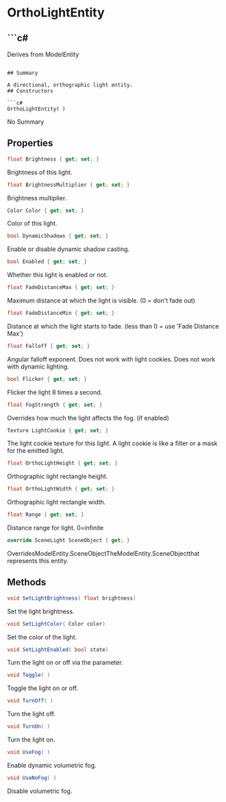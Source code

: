 # OrthoLightEntity

## ```c#
Derives from ModelEntity
```

## Summary

A directional, orthographic light entity.
## Constructors

```c#
OrthoLightEntity( ) 
```
No Summary
## Properties

```c#
float Brightness { get; set; } 
```
Brightness of this light.
```c#
float BrightnessMultiplier { get; set; } 
```
Brightness multiplier.
```c#
Color Color { get; set; } 
```
Color of this light.
```c#
bool DynamicShadows { get; set; } 
```
Enable or disable dynamic shadow casting.
```c#
bool Enabled { get; set; } 
```
Whether this light is enabled or not.
```c#
float FadeDistanceMax { get; set; } 
```
Maximum distance at which the light is visible. (0 = don't fade out)
```c#
float FadeDistanceMin { get; set; } 
```
Distance at which the light starts to fade. (less than 0 = use 'Fade Distance Max')
```c#
float Falloff { get; set; } 
```
Angular falloff exponent. Does not work with light cookies. Does not work with dynamic lighting.
```c#
bool Flicker { get; set; } 
```
Flicker the light 8 times a second.
```c#
float FogStrength { get; set; } 
```
Overrides how much the light affects the fog. (if enabled)
```c#
Texture LightCookie { get; set; } 
```
The light cookie texture for this light. A light cookie is like a filter or a mask for the emitted light.
```c#
float OrthoLightHeight { get; set; } 
```
Orthographic light rectangle height.
```c#
float OrthoLightWidth { get; set; } 
```
Orthographic light rectangle width.
```c#
float Range { get; set; } 
```
Distance range for light. 0=infinite
```c#
override SceneLight SceneObject { get; } 
```
OverridesModelEntity.SceneObjectTheModelEntity.SceneObjectthat represents this entity.
## Methods

```c#
void SetLightBrightness( float brightness) 
```
Set the light brightness.
```c#
void SetLightColor( Color color) 
```
Set the color of the light.
```c#
void SetLightEnabled( bool state) 
```
Turn the light on or off via the parameter.
```c#
void Toggle( ) 
```
Toggle the light on or off.
```c#
void TurnOff( ) 
```
Turn the light off.
```c#
void TurnOn( ) 
```
Turn the light on.
```c#
void UseFog( ) 
```
Enable dynamic volumetric fog.
```c#
void UseNoFog( ) 
```
Disable volumetric fog.
